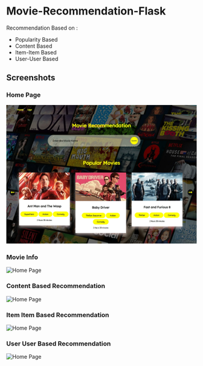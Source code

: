 # Movie-Recommendation-Flask

Recommendation Based on : 
- Popularity Based
- Content Based
- Item-Item Based
- User-User Based

## Screenshots

### **Home Page**
![Home Page](https://github.com/GAUTAMSINGH102/Movie-Recommendation-Flask/blob/main/WebsiteImages/Home.jpeg)

### **Movie Info**
![Home Page](https://github.com/GAUTAMSINGH102/Movie-Recommendation-Flask/blob/main/WebsiteImages/MovieInfo.jpeg)

### **Content Based Recommendation**
![Home Page](https://github.com/GAUTAMSINGH102/Movie-Recommendation-Flask/blob/main/WebsiteImages/ContentBased.jpeg)

### **Item Item Based Recommendation**
![Home Page](https://github.com/GAUTAMSINGH102/Movie-Recommendation-Flask/blob/main/WebsiteImages/CollaborativeBased.jpeg)

### **User User Based Recommendation**
![Home Page](https://github.com/GAUTAMSINGH102/Movie-Recommendation-Flask/blob/main/WebsiteImages/UserBased.jpeg)

